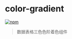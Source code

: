 # color-gradient

[![npm](https://img.shields.io/npm/v/@antdex/color-gradient.svg)](https://www.npmjs.com/package/@antdex/color-gradient)

> 数据表格三色色阶着色组件

